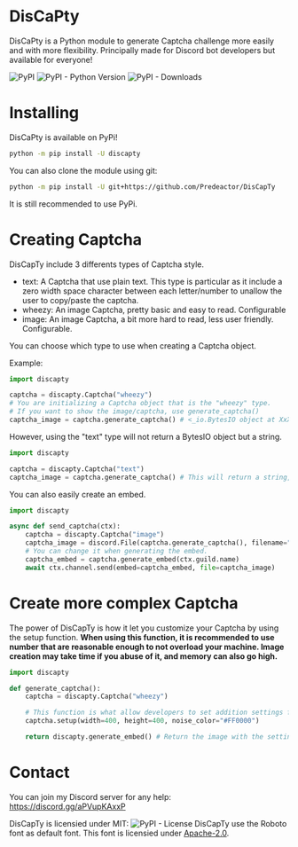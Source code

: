 # DisCaPty

DisCaPty is a Python module to generate Captcha challenge more easily and with more flexibility. Principally made for Discord bot developers but available for everyone!

![PyPI](https://img.shields.io/pypi/v/discapty)
![PyPI - Python Version](https://img.shields.io/pypi/pyversions/discapty)
![PyPI - Downloads](https://img.shields.io/pypi/dm/discapty?color=blue)

# Installing

DisCaPty is available on PyPi!

```sh
python -m pip install -U discapty
```

You can also clone the module using git:

```sh
python -m pip install -U git+https://github.com/Predeactor/DisCapTy
```
It is still recommended to use PyPi.

# Creating Captcha

DisCapTy include 3 differents types of Captcha style.
- text: A Captcha that use plain text. This type is particular as it include a zero width space character between each letter/number to unallow the user to copy/paste the captcha.
- wheezy: An image Captcha, pretty basic and easy to read. Configurable
- image: An image Captcha, a bit more hard to read, less user friendly. Configurable.

You can choose which type to use when creating a Captcha object.

Example:
```py
import discapty

captcha = discapty.Captcha("wheezy")
# You are initializing a Captcha object that is the "wheezy" type.
# If you want to show the image/captcha, use generate_captcha()
captcha_image = captcha.generate_captcha() # <_io.BytesIO object at XxXXX>
```

However, using the "text" type will not return a BytesIO object but a string.
```py
import discapty

captcha = discapty.Captcha("text")
captcha_image = captcha.generate_captcha() # This will return a string, not a BytesIO object.
```

You can also easily create an embed.
```py
import discapty

async def send_captcha(ctx):
    captcha = discapty.Captcha("image")
    captcha_image = discord.File(captcha.generate_captcha(), filename="captcha.png") # This is # # important to put this filename, otherwise Discord will send the image outside of the embed.
    # You can change it when generating the embed. 
    captcha_embed = captcha.generate_embed(ctx.guild.name)
    await ctx.channel.send(embed=captcha_embed, file=captcha_image)
```

# Create more complex Captcha

The power of DisCapTy is how it let you customize your Captcha by using the setup function.
**When using this function, it is recommended to use number that are reasonable enough to not overload your machine. Image creation may take time if you abuse of it, and memory can also go high.**

```py
import discapty

def generate_captcha():
    captcha = discapty.Captcha("wheezy")

    # This function is what allow developers to set addition settings for their captcha, refer to the function's help for more parameters to use.
    captcha.setup(width=400, height=400, noise_color="#FF0000")

    return discapty.generate_embed() # Return the image with the settings that has been set.
```

# Contact

You can join my Discord server for any help: https://discord.gg/aPVupKAxxP

DisCapTy is licensied under MIT: ![PyPI - License](https://img.shields.io/pypi/l/discapty)
DisCapTy use the Roboto font as default font. This font is licensied under [Apache-2.0](https://www.apache.org/licenses/LICENSE-2.0).
